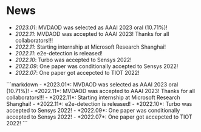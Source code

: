 # News
- *2023.01*: MVDAOD was selected as AAAI 2023 oral (10.71%)!
- *2022.11*: MVDAOD was accepted to AAAI 2023! Thanks for all collaborators!!!
- *2022.11*: Starting internship at Microsoft Research Shanghai!
- *2022.11*: e2e-detection is released! 
- *2022.10*: Turbo was accepted to Sensys 2022!
- *2022.09*: One paper was conditionally accepted to Sensys 2022!
- *2022.07*: One paper got accepcted to TIOT 2022!

<div style="height: 200px; overflow: auto;">
    ```markdown
    - *2023.01*: MVDAOD was selected as AAAI 2023 oral (10.71%)!
    - *2022.11*: MVDAOD was accepted to AAAI 2023! Thanks for all collaborators!!!
    - *2022.11*: Starting internship at Microsoft Research Shanghai!
    - *2022.11*: e2e-detection is released! 
    - *2022.10*: Turbo was accepted to Sensys 2022!
    - *2022.09*: One paper was conditionally accepted to Sensys 2022!
    - *2022.07*: One paper got accepcted to TIOT 2022!
    ```
</div>
